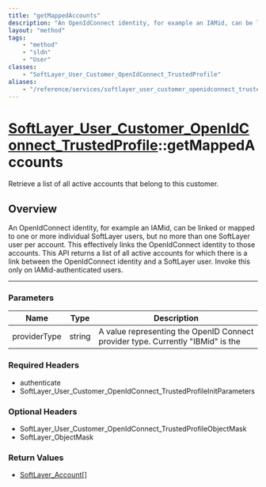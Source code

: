 ```yaml
---
title: "getMappedAccounts"
description: "An OpenIdConnect identity, for example an IAMid, can be linked or mapped to one or more individual SoftLayer users, but... "
layout: "method"
tags:
    - "method"
    - "sldn"
    - "User"
classes:
    - "SoftLayer_User_Customer_OpenIdConnect_TrustedProfile"
aliases:
    - "/reference/services/softlayer_user_customer_openidconnect_trustedprofile/getMappedAccounts"
---
```

# [SoftLayer_User_Customer_OpenIdConnect_TrustedProfile](/reference/services/SoftLayer_User_Customer_OpenIdConnect_TrustedProfile)::getMappedAccounts


Retrieve a list of all active accounts that belong to this customer.


## Overview 
An OpenIdConnect identity, for example an IAMid, can be linked or mapped to one or more individual SoftLayer users, but no more than one SoftLayer user per account. This effectively links the OpenIdConnect identity to those accounts. This API returns a list of all active accounts for which there is a link between the OpenIdConnect identity and a SoftLayer user. Invoke this only on IAMid-authenticated users. 

-----

### Parameters 
|Name | Type | Description |
| --- | --- | --- |
|providerType| string| A value representing the OpenID Connect provider type. Currently "IBMid" is the|


### Required Headers
* authenticate
* SoftLayer_User_Customer_OpenIdConnect_TrustedProfileInitParameters


### Optional Headers
* SoftLayer_User_Customer_OpenIdConnect_TrustedProfileObjectMask
* SoftLayer_ObjectMask

### Return Values
* <a href='/reference/datatypes/SoftLayer_Account'>SoftLayer_Account[] </a>




